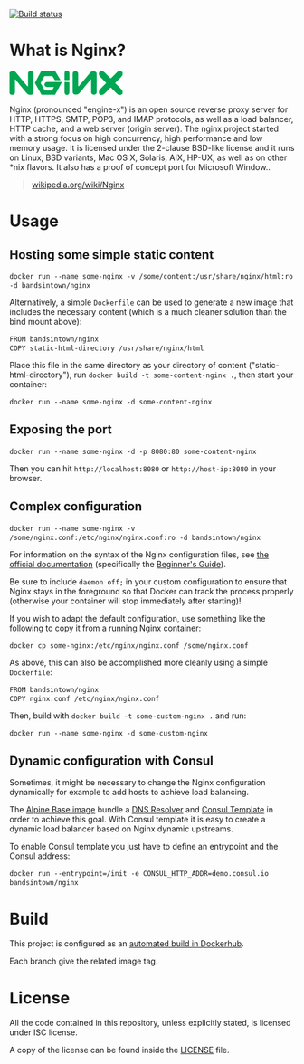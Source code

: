 [![Build status](https://badge.buildkite.com/165611aa336f9a6aab9241891827364d80e9612c254f24923c.svg)](https://buildkite.com/bandsintown/docker-nginx)

# What is Nginx?

![logo](logo.png)

Nginx (pronounced "engine-x") is an open source reverse proxy server for HTTP, HTTPS, SMTP, POP3, and IMAP protocols, as well as a load balancer, HTTP cache, and a web server (origin server). The nginx project started with a strong focus on high concurrency, high performance and low memory usage. It is licensed under the 2-clause BSD-like license and it runs on Linux, BSD variants, Mac OS X, Solaris, AIX, HP-UX, as well as on other *nix flavors. It also has a proof of concept port for Microsoft Window..

> [wikipedia.org/wiki/Nginx](https://en.wikipedia.org/wiki/Nginx)


# Usage

## Hosting some simple static content

```
docker run --name some-nginx -v /some/content:/usr/share/nginx/html:ro -d bandsintown/nginx
```

Alternatively, a simple `Dockerfile` can be used to generate a new image that includes the necessary content (which is a much cleaner solution than the bind mount above):

```
FROM bandsintown/nginx
COPY static-html-directory /usr/share/nginx/html
```

Place this file in the same directory as your directory of content ("static-html-directory"), run `docker build -t some-content-nginx .`, then start your container:

```
docker run --name some-nginx -d some-content-nginx
```

## Exposing the port

```
docker run --name some-nginx -d -p 8080:80 some-content-nginx
```

Then you can hit `http://localhost:8080` or `http://host-ip:8080` in your browser.

## Complex configuration

```
docker run --name some-nginx -v /some/nginx.conf:/etc/nginx/nginx.conf:ro -d bandsintown/nginx
```

For information on the syntax of the Nginx configuration files, see [the official documentation](http://nginx.org/en/docs/) (specifically the [Beginner's Guide](http://nginx.org/en/docs/beginners_guide.html#conf_structure)).

Be sure to include `daemon off;` in your custom configuration to ensure that Nginx stays in the foreground so that Docker can track the process properly (otherwise your container will stop immediately after starting)!

If you wish to adapt the default configuration, use something like the following to copy it from a running Nginx container:

```
docker cp some-nginx:/etc/nginx/nginx.conf /some/nginx.conf
```

As above, this can also be accomplished more cleanly using a simple `Dockerfile`:

```
FROM bandsintown/nginx
COPY nginx.conf /etc/nginx/nginx.conf
```

Then, build with `docker build -t some-custom-nginx .` and run:

```
docker run --name some-nginx -d some-custom-nginx
```

## Dynamic configuration with Consul

Sometimes, it might be necessary to change the Nginx configuration dynamically for example to add hosts to achieve load balancing.

The [Alpine Base image](https://github.com/bandsintown/docker-alpine) bundle a [DNS Resolver](https://github.com/janeczku/go-dnsmasq) 
and [Consul Template](https://github.com/hashicorp/consul-template) in order to achieve this goal. 
With Consul template it is easy to create a dynamic load balancer based on Nginx dynamic upstreams.

To enable Consul template you just have to define an entrypoint and the Consul address:

```
docker run --entrypoint=/init -e CONSUL_HTTP_ADDR=demo.consul.io bandsintown/nginx
```

# Build

This project is configured as an [automated build in Dockerhub](https://hub.docker.com/r/bandsintown/nginx/). 

Each branch give the related image tag.  

# License

All the code contained in this repository, unless explicitly stated, is
licensed under ISC license.

A copy of the license can be found inside the [LICENSE](LICENSE) file.

